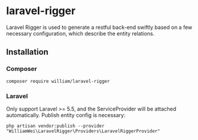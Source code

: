 # laravel-rigger
Laravel Rigger is used to generate a restful back-end swiftly
based on a few necessary configuration, which describe the entity
relations.

## Installation

### Composer

```
composer require william/laravel-rigger
```

### Laravel
Only support Laravel >= 5.5, and the ServiceProvider will be attached automatically.
Publish entity config is necessary:

```
php artisan vendor:publish --provider "WilliamWei\LaravelRigger\Providers\LaravelRiggerProvider"
```
